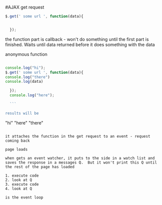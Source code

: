 #AJAX get request
``` javascript
$.get(' some url ', function(data){


  });
  ```

  the function part is callback - won't do something until the first part is finished.  Waits until data returned before it does something with the data

  anonymous function

  ``` javascript

  console.log("hi");
  $.get(' some url ', function(data){
  console.log("there")
  console.log(data)

    });
    console.log("here");

    ```

results will be

```
"hi"
"here"
"there"
```

it attaches the function in the get request to an event - request coming back

page loads

when gets an event watcher, it puts to the side in a watch list and saves the response in a messages Q.  But it won't print this Q until the rest of the page has loaded

1. execute code
2. look at Q
3. execute code
4. look at Q

is the event loop
